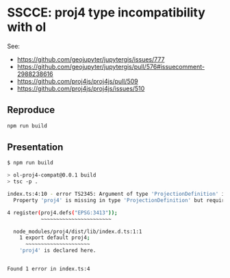 # SSCCE: proj4 type incompatibility with ol

See: 

* https://github.com/geojupyter/jupytergis/issues/777
* https://github.com/geojupyter/jupytergis/pull/576#issuecomment-2988238616
* https://github.com/proj4js/proj4js/pull/509
* https://github.com/proj4js/proj4js/issues/510


## Reproduce

```bash
npm run build
```


## Presentation

```bash
$ npm run build

> ol-proj4-compat@0.0.1 build
> tsc -p .

index.ts:4:10 - error TS2345: Argument of type 'ProjectionDefinition' is not assignable to parameter of type 'typeof import("/home/robatt/_test/proj4-type/ol-proj4-compat/node_modules/proj4/dist/lib/index")'.
  Property 'proj4' is missing in type 'ProjectionDefinition' but required in type 'typeof import("/home/robatt/_test/proj4-type/ol-proj4-compat/node_modules/proj4/dist/lib/index")'.

4 register(proj4.defs("EPSG:3413"));
           ~~~~~~~~~~~~~~~~~~~~~~~

  node_modules/proj4/dist/lib/index.d.ts:1:1
    1 export default proj4;
      ~~~~~~~~~~~~~~~~~~~~~
    'proj4' is declared here.


Found 1 error in index.ts:4
```
